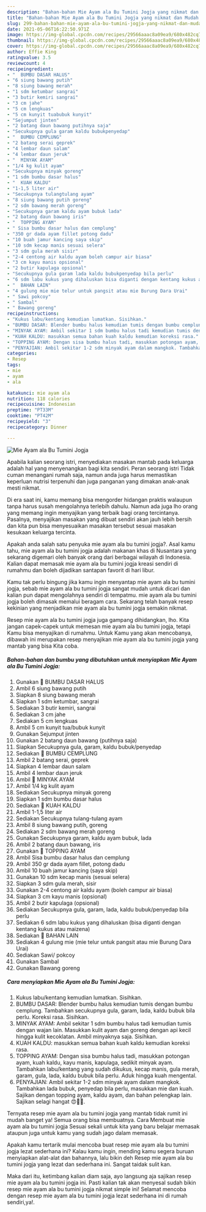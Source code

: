 ```yaml
---
description: "Bahan-bahan Mie Ayam ala Bu Tumini Jogja yang nikmat dan Mudah Dibuat"
title: "Bahan-bahan Mie Ayam ala Bu Tumini Jogja yang nikmat dan Mudah Dibuat"
slug: 299-bahan-bahan-mie-ayam-ala-bu-tumini-jogja-yang-nikmat-dan-mudah-dibuat
date: 2021-05-06T16:22:50.971Z
image: https://img-global.cpcdn.com/recipes/29566aaac8a09ea9/680x482cq70/mie-ayam-ala-bu-tumini-jogja-foto-resep-utama.jpg
thumbnail: https://img-global.cpcdn.com/recipes/29566aaac8a09ea9/680x482cq70/mie-ayam-ala-bu-tumini-jogja-foto-resep-utama.jpg
cover: https://img-global.cpcdn.com/recipes/29566aaac8a09ea9/680x482cq70/mie-ayam-ala-bu-tumini-jogja-foto-resep-utama.jpg
author: Effie King
ratingvalue: 3.5
reviewcount: 4
recipeingredient:
- "  BUMBU DASAR HALUS"
- "6 siung bawang putih"
- "8 siung bawang merah"
- "1 sdm ketumbar sangrai"
- "3 butir kemiri sangrai"
- "3 cm jahe"
- "5 cm lengkuas"
- "5 cm kunyit tuabubuk kunyit"
- "Sejumput jinten"
- "2 batang daun bawang putihnya saja"
- "Secukupnya gula garam kaldu bubukpenyedap"
- "  BUMBU CEMPLUNG"
- "2 batang serai geprek"
- "4 lembar daun salam"
- "4 lembar daun jeruk"
- "  MINYAK AYAM"
- "1/4 kg kulit ayam"
- "Secukupnya minyak goreng"
- "1 sdm bumbu dasar halus"
- "  KUAH KALDU"
- "1-1,5 liter air"
- "Secukupnya tulangtulang ayam"
- "8 siung bawang putih goreng"
- "2 sdm bawang merah goreng"
- "Secukupnya garam kaldu ayam bubuk lada"
- "2 batang daun bawang iris"
- "  TOPPING AYAM"
- " Sisa bumbu dasar halus dan cemplung"
- "350 gr dada ayam fillet potong dadu"
- "10 buah jamur kancing saya skip"
- "10 sdm kecap manis sesuai selera"
- "3 sdm gula merah sisir"
- "2-4 centong air kaldu ayam boleh campur air biasa"
- "3 cm kayu manis opsional"
- "2 butir kapulaga opsional"
- "Secukupnya gula garam lada kaldu bubukpenyedap bila perlu"
- "6 sdm labu kukus yang dihaluskan bisa diganti dengan kentang kukus atau maizena"
- "  BAHAN LAIN"
- "4 gulung mie mie telur untuk pangsit atau mie Burung Dara Urai"
- " Sawi pokcoy"
- " Sambal"
- " Bawang goreng"
recipeinstructions:
- "Kukus labu/kentang kemudian lumatkan. Sisihkan."
- "BUMBU DASAR: Blender bumbu halus kemudian tumis dengan bumbu cemplung. Tambahkan secukupnya gula, garam, lada, kaldu bubuk bila perlu. Koreksi rasa. Sisihkan."
- "MINYAK AYAM: Ambil sekitar 1 sdm bumbu halus tadi kemudian tumis dengan wajan lain. Masukkan kulit ayam dan goreng dengan api kecil hingga kulit kecoklatan. Ambil minyaknya saja. Sisihkan."
- "KUAH KALDU: masukkan semua bahan kuah kaldu kemudian koreksi rasa."
- "TOPPING AYAM: Dengan sisa bumbu halus tadi, masukkan potongan ayam, kuah kaldu, kayu manis, kapulaga, sedikit minyak ayam. Tambahkan labu/kentang yang sudah dikukus, kecap manis, gula merah, garam, gula, lada, kaldu bubuk bila perlu. Aduk hingga kuah mengental."
- "PENYAJIAN: Ambil sekitar 1-2 sdm minyak ayam dalam mangkok. Tambahkan lada bubuk, penyedap bila perlu, masukkan mie dan kuah. Sajikan dengan topping ayam, kaldu ayam, dan bahan pelengkap lain. Sajikan selagi hangat 😍👍🏻."
categories:
- Resep
tags:
- mie
- ayam
- ala

katakunci: mie ayam ala 
nutrition: 118 calories
recipecuisine: Indonesian
preptime: "PT33M"
cooktime: "PT42M"
recipeyield: "3"
recipecategory: Dinner

---
```



![Mie Ayam ala Bu Tumini Jogja](https://img-global.cpcdn.com/recipes/29566aaac8a09ea9/680x482cq70/mie-ayam-ala-bu-tumini-jogja-foto-resep-utama.jpg)

Apabila kalian seorang istri, menyediakan masakan mantab pada keluarga adalah hal yang menyenangkan bagi kita sendiri. Peran seorang istri Tidak cuman menangani rumah saja, namun anda juga harus memastikan keperluan nutrisi terpenuhi dan juga panganan yang dimakan anak-anak mesti nikmat.

Di era  saat ini, kamu memang bisa mengorder hidangan praktis walaupun tanpa harus susah mengolahnya terlebih dahulu. Namun ada juga lho orang yang memang ingin menyajikan yang terbaik bagi orang tercintanya. Pasalnya, menyajikan masakan yang dibuat sendiri akan jauh lebih bersih dan kita pun bisa menyesuaikan masakan tersebut sesuai masakan kesukaan keluarga tercinta. 



Apakah anda salah satu penyuka mie ayam ala bu tumini jogja?. Asal kamu tahu, mie ayam ala bu tumini jogja adalah makanan khas di Nusantara yang sekarang digemari oleh banyak orang dari berbagai wilayah di Indonesia. Kalian dapat memasak mie ayam ala bu tumini jogja kreasi sendiri di rumahmu dan boleh dijadikan santapan favorit di hari libur.

Kamu tak perlu bingung jika kamu ingin menyantap mie ayam ala bu tumini jogja, sebab mie ayam ala bu tumini jogja sangat mudah untuk dicari dan kalian pun dapat mengolahnya sendiri di tempatmu. mie ayam ala bu tumini jogja boleh dimasak memalui beragam cara. Sekarang telah banyak resep kekinian yang menjadikan mie ayam ala bu tumini jogja semakin nikmat.

Resep mie ayam ala bu tumini jogja juga gampang dihidangkan, lho. Kita jangan capek-capek untuk memesan mie ayam ala bu tumini jogja, tetapi Kamu bisa menyajikan di rumahmu. Untuk Kamu yang akan mencobanya, dibawah ini merupakan resep menyajikan mie ayam ala bu tumini jogja yang mantab yang bisa Kita coba.

<!--inarticleads1-->

##### Bahan-bahan dan bumbu yang dibutuhkan untuk menyiapkan Mie Ayam ala Bu Tumini Jogja:

1. Gunakan  🍜 BUMBU DASAR HALUS
1. Ambil 6 siung bawang putih
1. Siapkan 8 siung bawang merah
1. Siapkan 1 sdm ketumbar, sangrai
1. Sediakan 3 butir kemiri, sangrai
1. Sediakan 3 cm jahe
1. Sediakan 5 cm lengkuas
1. Ambil 5 cm kunyit tua/bubuk kunyit
1. Gunakan Sejumput jinten
1. Gunakan 2 batang daun bawang (putihnya saja)
1. Siapkan Secukupnya gula, garam, kaldu bubuk/penyedap
1. Sediakan  🍜 BUMBU CEMPLUNG
1. Ambil 2 batang serai, geprek
1. Siapkan 4 lembar daun salam
1. Ambil 4 lembar daun jeruk
1. Ambil  🍜 MINYAK AYAM
1. Ambil 1/4 kg kulit ayam
1. Sediakan Secukupnya minyak goreng
1. Siapkan 1 sdm bumbu dasar halus
1. Sediakan  🍜 KUAH KALDU
1. Ambil 1-1,5 liter air
1. Sediakan Secukupnya tulang-tulang ayam
1. Ambil 8 siung bawang putih, goreng
1. Sediakan 2 sdm bawang merah goreng
1. Gunakan Secukupnya garam, kaldu ayam bubuk, lada
1. Ambil 2 batang daun bawang, iris
1. Gunakan  🍜 TOPPING AYAM
1. Ambil  Sisa bumbu dasar halus dan cemplung
1. Ambil 350 gr dada ayam fillet, potong dadu
1. Ambil 10 buah jamur kancing (saya skip)
1. Gunakan 10 sdm kecap manis (sesuai selera)
1. Siapkan 3 sdm gula merah, sisir
1. Gunakan 2-4 centong air kaldu ayam (boleh campur air biasa)
1. Siapkan 3 cm kayu manis (opsional)
1. Ambil 2 butir kapulaga (opsional)
1. Sediakan Secukupnya gula, garam, lada, kaldu bubuk/penyedap bila perlu
1. Sediakan 6 sdm labu kukus yang dihaluskan (bisa diganti dengan kentang kukus atau maizena)
1. Sediakan  🍜 BAHAN LAIN
1. Sediakan 4 gulung mie (mie telur untuk pangsit atau mie Burung Dara Urai)
1. Sediakan  Sawi/ pokcoy
1. Gunakan  Sambal
1. Gunakan  Bawang goreng




<!--inarticleads2-->

##### Cara menyiapkan Mie Ayam ala Bu Tumini Jogja:

1. Kukus labu/kentang kemudian lumatkan. Sisihkan.
1. BUMBU DASAR: Blender bumbu halus kemudian tumis dengan bumbu cemplung. Tambahkan secukupnya gula, garam, lada, kaldu bubuk bila perlu. Koreksi rasa. Sisihkan.
1. MINYAK AYAM: Ambil sekitar 1 sdm bumbu halus tadi kemudian tumis dengan wajan lain. Masukkan kulit ayam dan goreng dengan api kecil hingga kulit kecoklatan. Ambil minyaknya saja. Sisihkan.
1. KUAH KALDU: masukkan semua bahan kuah kaldu kemudian koreksi rasa.
1. TOPPING AYAM: Dengan sisa bumbu halus tadi, masukkan potongan ayam, kuah kaldu, kayu manis, kapulaga, sedikit minyak ayam. Tambahkan labu/kentang yang sudah dikukus, kecap manis, gula merah, garam, gula, lada, kaldu bubuk bila perlu. Aduk hingga kuah mengental.
1. PENYAJIAN: Ambil sekitar 1-2 sdm minyak ayam dalam mangkok. Tambahkan lada bubuk, penyedap bila perlu, masukkan mie dan kuah. Sajikan dengan topping ayam, kaldu ayam, dan bahan pelengkap lain. Sajikan selagi hangat 😍👍🏻.




Ternyata resep mie ayam ala bu tumini jogja yang mantab tidak rumit ini mudah banget ya! Semua orang bisa membuatnya. Cara Membuat mie ayam ala bu tumini jogja Sesuai sekali untuk kita yang baru belajar memasak ataupun juga untuk kamu yang sudah jago dalam memasak.

Apakah kamu tertarik mulai mencoba buat resep mie ayam ala bu tumini jogja lezat sederhana ini? Kalau kamu ingin, mending kamu segera buruan menyiapkan alat-alat dan bahannya, lalu bikin deh Resep mie ayam ala bu tumini jogja yang lezat dan sederhana ini. Sangat taidak sulit kan. 

Maka dari itu, ketimbang kalian diam saja, ayo langsung aja sajikan resep mie ayam ala bu tumini jogja ini. Pasti kalian tak akan menyesal sudah bikin resep mie ayam ala bu tumini jogja nikmat simple ini! Selamat mencoba dengan resep mie ayam ala bu tumini jogja lezat sederhana ini di rumah sendiri,ya!.

